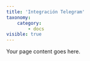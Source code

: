 ```yaml
---
title: 'Integración Telegram'
taxonomy:
    category:
        - docs
visible: true
---
```


Your page content goes here.